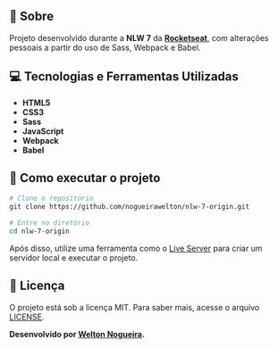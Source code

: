 ## 📖 Sobre
Projeto desenvolvido durante a **NLW 7** da **[Rocketseat](https://github.com/Rocketseat)**, com alterações pessoais a partir do uso de Sass, Webpack e Babel.


## 💻 Tecnologias e Ferramentas Utilizadas
- **HTML5**
- **CSS3**
- **Sass**
- **JavaScript**
- **Webpack**
- **Babel**


## 🔧 Como executar o projeto

```bash
# Clone o repositório
git clone https://github.com/nogueirawelton/nlw-7-origin.git

# Entre no diretório
cd nlw-7-origin
```
Após disso, utilize uma ferramenta como o [Live Server](https://marketplace.visualstudio.com/items?itemName=ritwickdey.LiveServer) para criar um servidor local e executar o projeto.


## 📝 Licença

O projeto está sob a licença MIT. Para saber mais, acesse o arquivo [LICENSE](https://github.com/nogueirawelton/nlw-7-origin/blob/master/LICENSE).

**Desenvolvido por [Welton Nogueira](https://github.com/NogueiraWelton/).**
